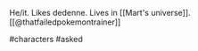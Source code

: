 He/it. Likes dedenne. Lives in [[Mart's universe]]. [[@thatfailedpokemontrainer]]

#characters #asked 